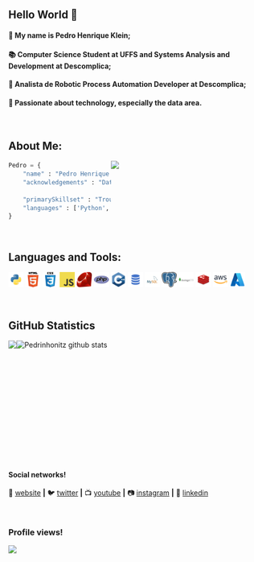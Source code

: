 ## Hello World 👋

#### 🧍 My name is Pedro Henrique Klein;
#### 📚 Computer Science Student at UFFS and Systems Analysis and Development at Descomplica;
#### 💼 Analista de Robotic Process Automation Developer at Descomplica;
#### 🧬 Passionate about technology, especially the data area.


<br>

## About Me: 

<img align="right" width="300" src="https://i2.wp.com/allhtaccess.info/wp-content/uploads/2018/03/programming.gif?fit=1281%2C716&ssl=1" />

```python
Pedro = {
    "name" : "Pedro Henrique Klein",
    "acknowledgements" : "Data Engineering / Robotic Process Automation",

    "primarySkillset" : "Troubleshooting / Cloud Services / Process Automation",
    "languages" : ['Python', 'SQL', 'AWS', 'Apache Airflow', 'Athena', 'Postgresql']
}
```

<br>

## **Languages ​​and Tools:**  
<div>
    <p>
        <code><img height="30" src="https://raw.githubusercontent.com/github/explore/80688e429a7d4ef2fca1e82350fe8e3517d3494d/topics/python/python.png"></code> 
        <code><img height="30" src="https://raw.githubusercontent.com/github/explore/80688e429a7d4ef2fca1e82350fe8e3517d3494d/topics/html/html.png"></code>
        <code><img height="30" src="https://raw.githubusercontent.com/github/explore/80688e429a7d4ef2fca1e82350fe8e3517d3494d/topics/css/css.png"></code> 
        <code><img height="30" src="https://raw.githubusercontent.com/github/explore/80688e429a7d4ef2fca1e82350fe8e3517d3494d/topics/javascript/javascript.png"></code> 
        <code><img height="30" src="https://raw.githubusercontent.com/github/explore/80688e429a7d4ef2fca1e82350fe8e3517d3494d/topics/ruby/ruby.png"></code> 
        <code><img height="30" src="https://raw.githubusercontent.com/github/explore/80688e429a7d4ef2fca1e82350fe8e3517d3494d/topics/php/php.png"></code>
        <code><img height="30" src="https://raw.githubusercontent.com/github/explore/80688e429a7d4ef2fca1e82350fe8e3517d3494d/topics/cpp/cpp.png"></code>
        <code><img height="30" src="https://raw.githubusercontent.com/github/explore/80688e429a7d4ef2fca1e82350fe8e3517d3494d/topics/sql/sql.png"></code> 
        <code><img height="30" src="https://raw.githubusercontent.com/github/explore/80688e429a7d4ef2fca1e82350fe8e3517d3494d/topics/mysql/mysql.png"></code>
        <code><img height="30" src="https://raw.githubusercontent.com/github/explore/80688e429a7d4ef2fca1e82350fe8e3517d3494d/topics/postgresql/postgresql.png"></code>
        <code><img height="30" src="https://raw.githubusercontent.com/github/explore/80688e429a7d4ef2fca1e82350fe8e3517d3494d/topics/mongodb/mongodb.png"></code>
        <code><img height="30" src="https://raw.githubusercontent.com/github/explore/80688e429a7d4ef2fca1e82350fe8e3517d3494d/topics/redis/redis.png"></code>
        <code><img height="30" src="https://raw.githubusercontent.com/github/explore/80688e429a7d4ef2fca1e82350fe8e3517d3494d/topics/aws/aws.png"></code>
        <code><img height="30" src="https://raw.githubusercontent.com/github/explore/80688e429a7d4ef2fca1e82350fe8e3517d3494d/topics/azure/azure.png"></code>
    </p>
</div>

<br>

## **GitHub Statistics**

<div align="center">
    <a href="https://github.com/Pedrinhonitz">
        <img align="left" src="https://github-readme-stats.vercel.app/api/top-langs/?username=Pedrinhonitz&theme=radical&hide_langs_below=1" />
        <img align="left" src="https://github-readme-stats.vercel.app/api?username=Pedrinhonitz&show_icons=true&theme=radical&line_height=27" alt="Pedrinhonitz github stats"/>
    </a>
</div>


[website]: https://github.com/Pedrinhonitz/
[twitter]: https://twitter.com/Pedrinhonitz/
[youtube]: https://www.youtube.com/channel/UCif7HD_60HZc1tQ7duGZ4Xg/
[instagram]: https://www.instagram.com/pedrinhonitz/
[linkedin]: https://www.linkedin.com/in/pedro-henrique-klein-a41122221/

<br>
<br>
<br>
<br>
<br>
<br>
<br>
<br>
<br>
<br>
<br>
<br>
<br>
<br>

#### Social networks!

🏡 [website][website] **|** 
🐦 [twitter][twitter] **|** 
📺 [youtube][youtube] **|** 
📷 [instagram][instagram] **|** 
👔 [linkedin][linkedin]

<br>

### Profile views!
<img alingn="left" src="https://profile-counter.glitch.me/Pedrinhonitz/count.svg" />
